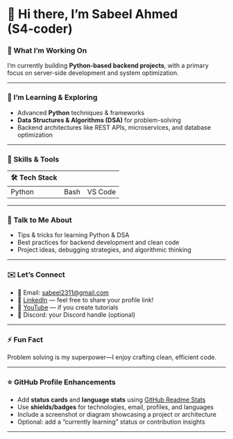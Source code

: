 # 👋 Hi there, I’m **Sabeel Ahmed** (S4‑coder)

### 🔭 What I’m Working On  
I’m currently building **Python-based backend projects**, with a primary focus on server-side development and system optimization.

---

### 🌱 I’m Learning & Exploring  
- Advanced **Python** techniques & frameworks  
- **Data Structures & Algorithms (DSA)** for problem-solving  
- Backend architectures like REST APIs, microservices, and database optimization

---

### 🔧 Skills & Tools  
| 🛠️ Tech Stack | | |
|------------------|----------------|------------------|
| Python           | Bash           | VS Code          |

---

### 💬 Talk to Me About  
- Tips & tricks for learning Python & DSA  
- Best practices for backend development and clean code  
- Project ideas, debugging strategies, and algorithmic thinking

---

### ✉️ Let’s Connect  
- 📧 Email: <sabeel2311@gmail.com>  
- 🔗 [LinkedIn](https://linkedin.com/) — feel free to share your profile link!  
- 🎥 [YouTube](https://youtube.com/) — if you create tutorials  
- 💬 Discord: your Discord handle (optional)  

---

### ⚡ Fun Fact  
Problem solving is my superpower—I enjoy crafting clean, efficient code.

---

### ⭐ GitHub Profile Enhancements
- Add **status cards** and **language stats** using [GitHub Readme Stats](https://github.com/anuraghazra/github-readme-stats)  
- Use **shields/badges** for technologies, email, profiles, and languages  
- Include a screenshot or diagram showcasing a project or architecture  
- Optional: add a “currently learning” status or contribution insights

---
